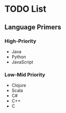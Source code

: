 TODO List
===

## Language Primers ##
### High-Priority ###
<ul>
<li>Java</li>
<li>Python</li>
<li>JavaScript</li>
</ul>


### Low-Mid Priority ###
<ul>
<li>Clojure</li>
<li>Scala</li>
<li>C#</li>
<li>C++</li>
<li>C</li>
</ul>

